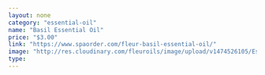 ```yaml
---
layout: none
category: "essential-oil"
name: "Basil Essential Oil"
price: "$3.00"
link: "https://www.spaorder.com/fleur-basil-essential-oil/"
image: "http://res.cloudinary.com/fleuroils/image/upload/v1474526105/Essential%20Oil/basil.jpg"
type: 
---
```

